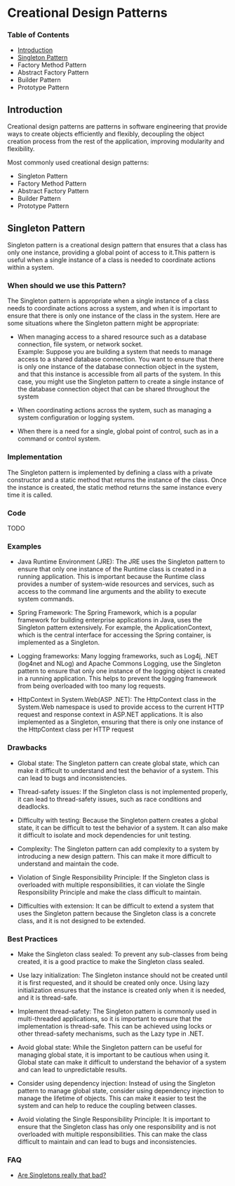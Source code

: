 
# Creational Design Patterns

### Table of Contents

- [Introduction](#introduction)
- [Singleton Pattern](singleton-pattern)
- Factory Method Pattern
- Abstract Factory Pattern
- Builder Pattern
- Prototype Pattern

## Introduction

Creational design patterns are patterns in software engineering that provide ways to create objects efficiently and flexibly, decoupling the object creation process from the rest of the application, improving modularity and flexibility.

Most commonly used creational design patterns:

- Singleton Pattern
- Factory Method Pattern
- Abstract Factory Pattern
- Builder Pattern
- Prototype Pattern


## Singleton Pattern

Singleton pattern is a creational design pattern that ensures that a class has only one instance, providing a global point of access to it.This pattern is useful when a single instance of a class is needed to coordinate actions within a system.

### When should we use this Pattern?

The Singleton pattern is appropriate when a single instance of a class needs to coordinate actions across a system, and when it is important to ensure that there is only one instance of the class in the system. Here are some situations where the Singleton pattern might be appropriate:

- When managing access to a shared resource such as a database connection, file system, or network socket.<br>
    Example: Suppose you are building a system that needs to manage access to a shared database connection. You want to ensure that there is only one instance of the database connection object in the system, and that this instance is accessible from all parts of the system. In this case, you might use the Singleton pattern to create a single instance of the database connection object that can be shared throughout the system

- When coordinating actions across the system, such as managing a system configuration or logging system.

- When there is a need for a single, global point of control, such as in a command or control system.

### Implementation

The Singleton pattern is implemented by defining a class with a private constructor and a static method that returns the instance of the class. Once the instance is created, the static method returns the same instance every time it is called.

### Code

TODO

### Examples

- Java Runtime Environment (JRE): The JRE uses the Singleton pattern to ensure that only one instance of the Runtime class is created in a running application. This is important because the Runtime class provides a number of system-wide resources and services, such as access to the command line arguments and the ability to execute system commands.

- Spring Framework: The Spring Framework, which is a popular framework for building enterprise applications in Java, uses the Singleton pattern extensively. For example, the ApplicationContext, which is the central interface for accessing the Spring container, is implemented as a Singleton.

- Logging frameworks: Many logging frameworks, such as Log4j, .NET (log4net and NLog) and Apache Commons Logging, use the Singleton pattern to ensure that only one instance of the logging object is created in a running application. This helps to prevent the logging framework from being overloaded with too many log requests.

- HttpContext in System.Web(ASP .NET): The HttpContext class in the System.Web namespace is used to provide access to the current HTTP request and response context in ASP.NET applications. It is also implemented as a Singleton, ensuring that there is only one instance of the HttpContext class per HTTP request

### Drawbacks

- Global state: The Singleton pattern can create global state, which can make it difficult to understand and test the behavior of a system. This can lead to bugs and inconsistencies.

- Thread-safety issues: If the Singleton class is not implemented properly, it can lead to thread-safety issues, such as race conditions and deadlocks.

- Difficulty with testing: Because the Singleton pattern creates a global state, it can be difficult to test the behavior of a system. It can also make it difficult to isolate and mock dependencies for unit testing.

- Complexity: The Singleton pattern can add complexity to a system by introducing a new design pattern. This can make it more difficult to understand and maintain the code.

- Violation of Single Responsibility Principle: If the Singleton class is overloaded with multiple responsibilities, it can violate the Single Responsibility Principle and make the class difficult to maintain.

- Difficulties with extension: It can be difficult to extend a system that uses the Singleton pattern because the Singleton class is a concrete class, and it is not designed to be extended.


### Best Practices

- Make the Singleton class sealed: To prevent any sub-classes from being created, it is a good practice to make the Singleton class sealed.

 - Use lazy initialization: The Singleton instance should not be created until it is first requested, and it should be created only once. Using lazy initialization ensures that the instance is created only when it is needed, and it is thread-safe.

- Implement thread-safety: The Singleton pattern is commonly used in multi-threaded applications, so it is important to ensure that the implementation is thread-safe. This can be achieved using locks or other thread-safety mechanisms, such as the Lazy<T> type in .NET.

- Avoid global state: While the Singleton pattern can be useful for managing global state, it is important to be cautious when using it. Global state can make it difficult to understand the behavior of a system and can lead to unpredictable results.

- Consider using dependency injection: Instead of using the Singleton pattern to manage global state, consider using dependency injection to manage the lifetime of objects. This can make it easier to test the system and can help to reduce the coupling between classes.

- Avoid violating the Single Responsibility Principle: It is important to ensure that the Singleton class has only one responsibility and is not overloaded with multiple responsibilities. This can make the class difficult to maintain and can lead to bugs and inconsistencies.

### FAQ

- [Are Singletons really that bad?](https://stackoverflow.com/questions/1020312/are-singletons-really-that-bad?noredirect=1&lq=1)

